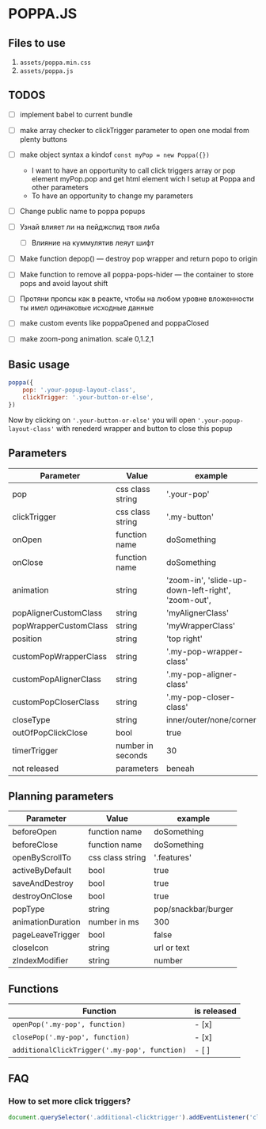 # POPPA.JS

## Files to use

1. `assets/poppa.min.css`
2. `assets/poppa.js`

## TODOS
- [ ] implement babel to current bundle
- [ ] make array checker to clickTrigger parameter to open one modal from plenty buttons
- [ ] make object syntax a kindof `const myPop = new Poppa({})`
	- I want to have an opportunity to call click triggers array or pop element myPop.pop and get html element wich I setup at Poppa and other parameters
	- To have an opportunity to change my parameters
- [ ] Change public name to poppa popups
- [ ] Узнай влияет ли на пейджспид твоя либа
	- [ ] Влияние на куммулятив леяут шифт
- [ ] Make function depop() — destroy pop wrapper and return popo to origin
- [ ] Make function to remove all poppa-pops-hider — the container to store pops and avoid layout shift
- [ ] Протяни пропсы как в реакте, чтобы на любом уровне вложенности ты имел одинаковые исходные данные
- [ ] make custom events like poppaOpened and poppaClosed
- [ ] make zoom-pong animation. scale 0,1.2,1


## Basic usage

```js
poppa({
	pop: '.your-popup-layout-class',
	clickTrigger: '.your-button-or-else',
})
```

Now by clicking on `'.your-button-or-else'` you will open `'.your-popup-layout-class'` with renederd wrapper and button to close this popup


## Parameters

| Parameter         | Value             | example       |
| ----------------- | ----------------- | ------------- |
| pop               | css class string  | '.your-pop'   |
| clickTrigger      | css class string  | '.my-button'  |
| onOpen            | function name     | doSomething      |
| onClose           | function name     | doSomething      |
| animation         | string            | 'zoom-in', 'slide-up-down-left-right', 'zoom-out',            |
| popAlignerCustomClass | string        | 'myAlignerClass' |
| popWrapperCustomClass | string        | 'myWrapperClass' |
| position          | string            | 'top right'   |
| customPopWrapperClass | string | '.my-pop-wrapper-class' |
| customPopAlignerClass | string | '.my-pop-aligner-class' |
| customPopCloserClass | string | '.my-pop-closer-class' |
| closeType         | string            | inner/outer/none/corner |
| outOfPopClickClose | bool              | true          |
| timerTrigger      | number in seconds | 30            |
| not released | parameters | beneah |

## Planning parameters

| Parameter         | Value             | example       |
| ----------------- | ----------------- | ------------- |
| beforeOpen        | function name     | doSomething   |
| beforeClose       | function name     | doSomething   |
| openByScrollTo    | css class string  | '.features'   |
| activeByDefault   | bool              | true          |
| saveAndDestroy    | bool              | true          |
| destroyOnClose    | bool              | true          |
| popType           | string            | pop/snackbar/burger |
| animationDuration | number in ms      | 300           |
| pageLeaveTrigger  | bool              | false         |
| closeIcon         | string            | url or text   |
| zIndexModifier  | string            | number        |


## Functions

| Function                                      | is released |
| --------------------------------------------- | ----------- |
| `openPop('.my-pop', function)`                | - [x]       |
`closePop('.my-pop', function)`                 | - [x]       |
| `additionalClickTrigger('.my-pop', function)` | - [ ]       |


## FAQ

### How to set more click triggers?
```js
document.querySelector('.additional-clicktrigger').addEventListener('click', function (){openPop('.my-pop')})
```